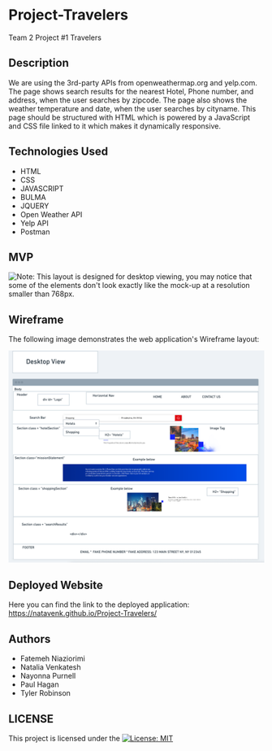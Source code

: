 # Project-Travelers
Team 2 Project #1  Travelers

## Description
We are using the 3rd-party APIs from openweathermap.org and yelp.com. The page shows search results for the nearest Hotel, Phone number, and address, when the user searches by zipcode.  The page also shows the weather temperature and date, when the user searches by cityname.  This page should be structured with HTML which is powered by a JavaScript and CSS file linked to it which makes it dynamically responsive.

## Technologies Used  
* HTML
* CSS
* JAVASCRIPT
* BULMA
* JQUERY
* Open Weather API
* Yelp API
* Postman

## MVP
![Note: This layout is designed for desktop viewing, you may notice that some of the elements don't look exactly like the mock-up at a resolution smaller than 768px.](./assets/images/mvp-mockup.gif)

## Wireframe
The following image demonstrates the web application's Wireframe layout:

![Note: This layout is designed for desktop viewing, you may notice that some of the elements don't look exactly like the mock-up at a resolution smaller than 768px.](./assets/images/wireFrame.png)

## Deployed Website
Here you can find the link to the deployed application:
https://natavenk.github.io/Project-Travelers/

## Authors
* Fatemeh Niaziorimi
* Natalia Venkatesh
* Nayonna Purnell
* Paul Hagan
* Tyler Robinson

## LICENSE
This project is licensed under the [![License: MIT](https://img.shields.io/badge/License-MIT-yellow.svg)](https://opensource.org/licenses/MIT)


